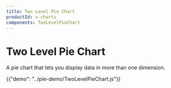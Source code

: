 ```yaml
---
title: Two Level Pie Chart
productId: x-charts
components: TwoLevelPieChart
---
```


# Two Level Pie Chart

<p class="description">A pie chart that lets you display data in more than one dimension.</p>

{{"demo": "../pie-demo/TwoLevelPieChart.js"}}
